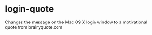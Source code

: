 login-quote
===========

Changes the message on the Mac OS X login window to a motivational quote from brainyquote.com
